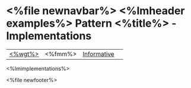 &lt;%file newnavbar%&gt;
&lt;%lmheader examples%&gt;
Pattern &lt;%title%&gt; - Implementations
=========================================

|                             |               |                                          |     |
|-----------------------------|---------------|------------------------------------------|-----|
| [&lt;%wgt%&gt;](%3C%wg%%3E) | &lt;%fmm%&gt; | [Informative](versions.html#std-process) |     |

&lt;%lmimplementations%&gt;

&lt;%file newfooter%&gt;
